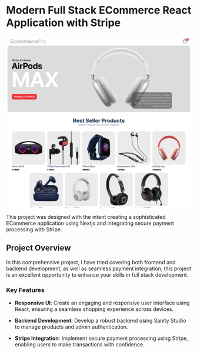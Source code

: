 # Modern Full Stack ECommerce React Application with Stripe

![Project Banner](project_banner.png)

This project was designed with the intent creating a sophisticated ECommerce application using Nextjs and integrating secure payment processing with Stripe.

## Project Overview

In this comprehensive project, I have tried covering both frontend and backend development, as well as seamless payment integration, this project is an excellent opportunity to enhance your skills in full stack development.

### Key Features

- **Responsive UI**: Create an engaging and responsive user interface using React, ensuring a seamless shopping experience across devices.

- **Backend Development**: Develop a robust backend using Sanity Studio to manage products and admin authentication.

- **Stripe Integration**: Implement secure payment processing using Stripe, enabling users to make transactions with confidence.